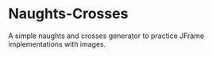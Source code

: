# Naughts-Crosses
A simple naughts and crosses generator to practice JFrame implementations with images.
